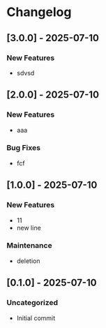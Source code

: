 # Changelog

## [3.0.0] - 2025-07-10

### New Features
- sdvsd


## [2.0.0] - 2025-07-10

### New Features
- aaa
### Bug Fixes
- fcf

## [1.0.0] - 2025-07-10

### New Features
- 11
- new line
### Maintenance
- deletion

## [0.1.0] - 2025-07-10

### Uncategorized
- Initial commit
